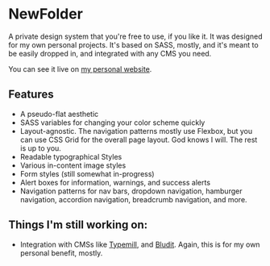 # NewFolder

A private design system that you're free to use, if you like it. It was designed for my own personal projects. It's based on SASS, mostly, and it's meant to be easily dropped in, and integrated with any CMS you need.

You can see it live on [my personal website](https://ezequiel.works).

## Features

* A pseudo-flat aesthetic
* SASS variables for changing your color scheme quickly
* Layout-agnostic. The navigation patterns mostly use Flexbox, but you can use CSS Grid for the overall page layout. God knows I will. The rest is up to you.
* Readable typographical Styles
* Various in-content image styles
* Form styles (still somewhat in-progress)
* Alert boxes for information, warnings, and success alerts
* Navigation patterns for nav bars, dropdown navigation, hamburger navigation, accordion navigation, breadcrumb navigation, and more.


## Things I'm still working on:

* Integration with CMSs like [Typemill](https://typemill.net), and [Bludit](https://www.bludit.com). Again, this is for my own personal benefit, mostly.
